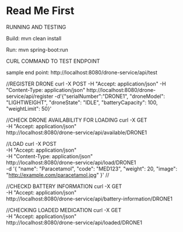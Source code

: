 # Read Me First
RUNNING AND TESTING

Build: mvn clean install

Run: mvn spring-boot:run



CURL COMMAND TO TEST ENDPOINT

sample end point: http://localhost:8080/drone-service/api/test

//REGISTER DRONE
curl -X POST -H "Accept: application/json" -H "Content-Type: application/json" http://localhost:8080/drone-service/api/register -d'{"serialNumber":"DRONE1", "droneModel": "LIGHTWEIGHT", "droneState": "IDLE", "batteryCapacity": 100, "weightLimit": 50}'


//CHECK DRONE AVAILABILITY FOR LOADING
curl -X GET \
     -H "Accept: application/json" \
     http://localhost:8080/drone-service/api/available/DRONE1


//LOAD
curl -X POST \
     -H "Accept: application/json" \
     -H "Content-Type: application/json" \
     http://localhost:8080/drone-service/api/load/DRONE1 \
     -d '{
           "name": "Paracetamol",
           "code": "MED123",
           "weight": 20,
           "image": "http://example.com/paracetamol.jpg"
         }'
//

//CHECKD BATTERY INFORMATION
curl -X GET \
     -H "Accept: application/json" \
     http://localhost:8080/drone-service/api/battery-information/DRONE1


//CHECKING LOADED MEDICATION
curl -X GET \
     -H "Accept: application/json" \
     http://localhost:8080/drone-service/api/loaded/DRONE1

